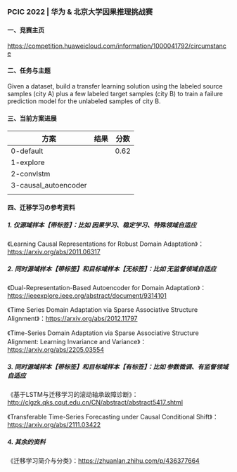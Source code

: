 ### PCIC 2022 | 华为 & 北京大学因果推理挑战赛

#### 一、竞赛主页
https://competition.huaweicloud.com/information/1000041792/circumstance

#### 二、任务与主题
Given a dataset, build a transfer learning solution using the labeled source samples (city A) plus a few labeled target samples (city B) to train a failure prediction model for the unlabeled samples of city B.

#### 三、当前方案进展

| 方案      | 结果 | 分数 |
| ----------- | ----------- | ----------- |
| 0-default      |             | 0.62 |
| 1-explore      |        |  |
| 2-convlstm     |             | |
| 3-causal_autoencoder            |             | |
|             |             | |

#### 四、迁移学习の参考资料

##### 1. 仅源域样本【带标签】：比如 因果学习、稳定学习、特殊领域自适应

《Learning Causal Representations for Robust Domain Adaptation》：https://arxiv.org/abs/2011.06317

##### 2. 同时源域样本【带标签】和目标域样本【无标签】：比如 无监督领域自适应

《Dual-Representation-Based Autoencoder for Domain Adaptation》：https://ieeexplore.ieee.org/abstract/document/9314101

《Time Series Domain Adaptation via Sparse Associative Structure Alignment》：https://arxiv.org/abs/2012.11797

《Time-Series Domain Adaptation via Sparse Associative Structure Alignment: Learning Invariance and Variance》：https://arxiv.org/abs/2205.03554

##### 3. 同时源域样本【带标签】和目标域样本【有标签】：比如 参数微调、有监督领域自适应

《基于LSTM与迁移学习的滚动轴承故障诊断》：http://clgzk.qks.cqut.edu.cn/CN/abstract/abstract5417.shtml

《Transferable Time-Series Forecasting under Causal Conditional Shift》：https://arxiv.org/abs/2111.03422


##### 4. 其余的资料

《迁移学习简介与分类》：https://zhuanlan.zhihu.com/p/436377664